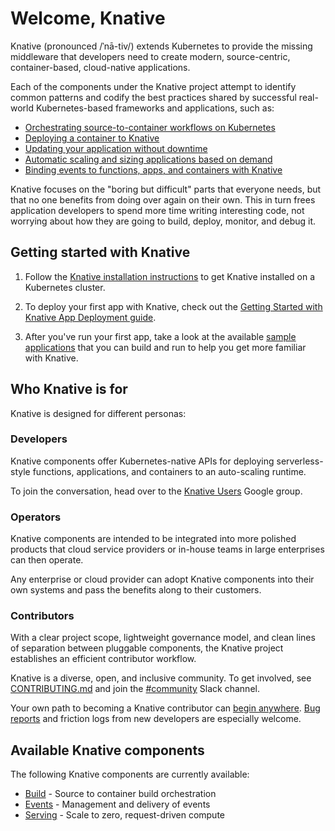 # Welcome, Knative

Knative (pronounced /ˈnā-tiv/) extends Kubernetes to provide the
missing middleware that developers need to create modern,
source-centric, container-based, cloud-native applications.

Each of the components under the Knative project attempt to identify
common patterns and codify the best practices shared by successful
real-world Kubernetes-based frameworks and applications, such as:

- [Orchestrating source-to-container workflows on Kubernetes](build/README.md)
- [Deploying a container to Knative](install/getting-started-knative-app.md)
- [Updating your application without downtime](serving/samples/blue-green-deployment.md)
- [Automatic scaling and sizing applications based on demand](serving/auto-scaling-with-knative.md)
- [Binding events to functions, apps, and containers with Knative](events/)

Knative focuses on the "boring but difficult" parts that everyone
needs, but that no one benefits from doing over again on their own. This
in turn frees application developers to spend more time writing
interesting code, not worrying about how they are going to build,
deploy, monitor, and debug it.

## Getting started with Knative

1. Follow the [Knative installation instructions](/install/README.md) to get
Knative installed on a Kubernetes cluster.

2. To deploy your first app with Knative, check out the
[Getting Started with Knative App Deployment guide](install/getting-started-knative-app.md).

3. After you've run your first app, take a look at the available
[sample applications](serving/samples/README.md) that you can build and
run to help you get more familiar with Knative.

## Who Knative is for

Knative is designed for different personas:

### Developers

Knative components offer Kubernetes-native APIs for deploying
serverless-style functions, applications, and containers to an auto-scaling
runtime.

To join the conversation, head over to the
[Knative Users](https://groups.google.com/d/forum/knative-users) Google group.

### Operators

Knative components are intended to be integrated into more polished
products that cloud service providers or in-house teams in large
enterprises can then operate.

Any enterprise or cloud provider can adopt Knative components into
their own systems and pass the benefits along to their customers.

### Contributors

With a clear project scope, lightweight governance model, and clean
lines of separation between pluggable components, the Knative project
establishes an efficient contributor workflow.

Knative is a diverse, open, and inclusive community. To get involved, see
[CONTRIBUTING.md](https://github.com/knative/docs/blob/master/community/CONTRIBUTING.md)
and join the [#community](https://knative.slack.com/messages/C92U2C59P/)
Slack channel.

Your own path to becoming a Knative contributor can
[begin anywhere](https://github.com/knative/serving/issues?q=is%3Aopen+is%3Aissue+label%3A%22good+first+issue%22).
[Bug reports](https://github.com/knative/serving/issues/new) and
friction logs from new developers are especially welcome.

## Available Knative components

The following Knative components are currently available:

- [Build](build/README.md) - Source to container build orchestration
- [Events](events/README.md) - Management and delivery of events
- [Serving](serving/README.md) - Scale to zero, request-driven compute
